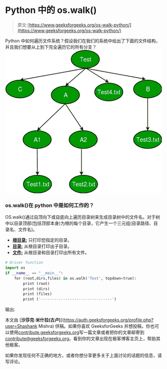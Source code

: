 # Python 中的 os.walk()

> 原文:[https://www.geeksforgeeks.org/os-walk-python/](https://www.geeksforgeeks.org/os-walk-python/)

Python 中如何遍历文件系统？假设我们在我们的系统中给出了下面的文件结构，并且我们想要从上到下完全遍历它的所有分支？
![Example file system](img/504e6509bb3ad1b3836c15fe268fce6f.png)

### os.walk()在 python 中是如何工作的？

OS.walk()通过自顶向下或自底向上遍历目录树来生成目录树中的文件名。对于树中以目录顶部(包括顶部本身)为根的每个目录，它产生一个三元组(目录路径、目录名、文件名)。

*   **<u>根目录:</u>** 只打印您指定的目录。
*   **<u>目录:</u>** 从根目录打印出子目录。
*   **<u>文件:</u>** 从根目录和目录打印出所有文件。

```py
# Driver function
import os
if __name__ == "__main__":
    for (root,dirs,files) in os.walk('Test', topdown=true):
        print (root)
        print (dirs)
        print (files)
        print ('--------------------------------')
```

输出:

本文由 [**沙莎克·米什拉(古卢)**](https://auth.geeksforgeeks.org/profile.php?user=Shashank Mishra) 供稿。如果你喜欢 GeeksforGeeks 并想投稿，你也可以使用[contribute.geeksforgeeks.org](http://www.contribute.geeksforgeeks.org)写一篇文章或者把你的文章邮寄到 contribute@geeksforgeeks.org。看到你的文章出现在极客博客主页上，帮助其他极客。

如果你发现任何不正确的地方，或者你想分享更多关于上面讨论的话题的信息，请写评论。